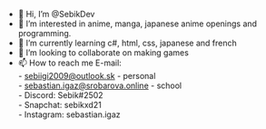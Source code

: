 - 👋 Hi, I’m @SebikDev
- 👀 I’m interested in anime, manga, japanese anime openings and programming.
- 🌱 I’m currently learning c#, html, css, japanese and french
- 💞️ I’m looking to collaborate on making games
- 📫 How to reach me E-mail:<br> 
                     - sebiigi2009@outlook.sk - personal<br>
                     - sebastian.igaz@srobarova.online - school <br>
                     - Discord: Sebik#2502<br>
                     - Snapchat: sebikxd21<br>
                     - Instagram: sebastian.igaz<br>

<!---
SebikDev/SebikDev is a ✨ special ✨ repository because its `README.md` (this file) appears on your GitHub profile.
You can click the Preview link to take a look at your changes.
--->
